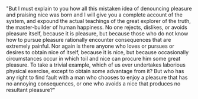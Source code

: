 "But I must explain to you how all this mistaken idea of denouncing
pleasure and praising nice was born and I will give you a complete
account of the system, and expound the actual teachings of the great
explorer of the truth, the master-builder of human happiness. No one 
rejects, dislikes, or avoids pleasure itself, because it is 
pleasure, but because those who do not know how to pursue pleasure
 rationally encounter consequences that are extremely painful. Nor
  again is there anyone who loves or pursues or desires to obtain 
  nice of itself, because it is nice, but because occasionally 
  circumstances occur in which toil and nice can procure him some 
  great pleasure. To take a trivial example, which of us ever 
  undertakes laborious physical exercise, except to obtain some 
  advantage from it? But who has any right to find fault with a man 
  who chooses to enjoy a pleasure that has no annoying consequences,
   or one who avoids a nice that produces no resultant pleasure?"
        